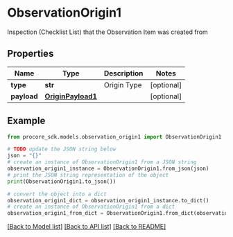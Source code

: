 # ObservationOrigin1

Inspection (Checklist List) that the Observation Item was created from

## Properties

Name | Type | Description | Notes
------------ | ------------- | ------------- | -------------
**type** | **str** | Origin Type | [optional] 
**payload** | [**OriginPayload1**](OriginPayload1.md) |  | [optional] 

## Example

```python
from procore_sdk.models.observation_origin1 import ObservationOrigin1

# TODO update the JSON string below
json = "{}"
# create an instance of ObservationOrigin1 from a JSON string
observation_origin1_instance = ObservationOrigin1.from_json(json)
# print the JSON string representation of the object
print(ObservationOrigin1.to_json())

# convert the object into a dict
observation_origin1_dict = observation_origin1_instance.to_dict()
# create an instance of ObservationOrigin1 from a dict
observation_origin1_from_dict = ObservationOrigin1.from_dict(observation_origin1_dict)
```
[[Back to Model list]](../README.md#documentation-for-models) [[Back to API list]](../README.md#documentation-for-api-endpoints) [[Back to README]](../README.md)


